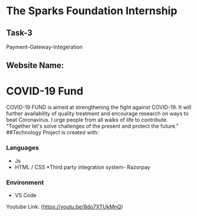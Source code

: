 # The Sparks Foundation Internship
## Task-3
Payment-Gateway-Integeration
## Website Name:
# COVID-19 Fund
COVID-19 FUND is aimed at
strengthening the fight against
COVID-19.
It will further availability of
quality treatment
and encourage research on ways
to beat Coronavirus.
I urge people from all walks of life to contribute.
"Together let's solve challenges of the present and protect the future."
##Technology
Project is created with:
### Languages
   * Js
   * HTML / CSS
   *Third party integration system- Razorpay
### Environment 
   * VS Code
   
   Youtube Link: (https://youtu.be/8do7XTUkMnQ)
